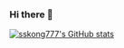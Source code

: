 ### Hi there 👋

<!--
**sskong777/sskong777** is a ✨ _special_ ✨ repository because its `README.md` (this file) appears on your GitHub profile.

Here are some ideas to get you started:

- 🔭 I’m currently working on ...
- 🌱 I’m currently learning ...
- 👯 I’m looking to collaborate on ...
- 🤔 I’m looking for help with ...
- 💬 Ask me about ...
- 📫 How to reach me: ...
- 😄 Pronouns: ...
- ⚡ Fun fact: ...
-->

[![sskong777's GitHub stats](https://github-readme-stats.vercel.app/api?username=sskong777&show_icons=true&theme=dracula)](https://github.com/anuraghazra/github-readme-stats)
